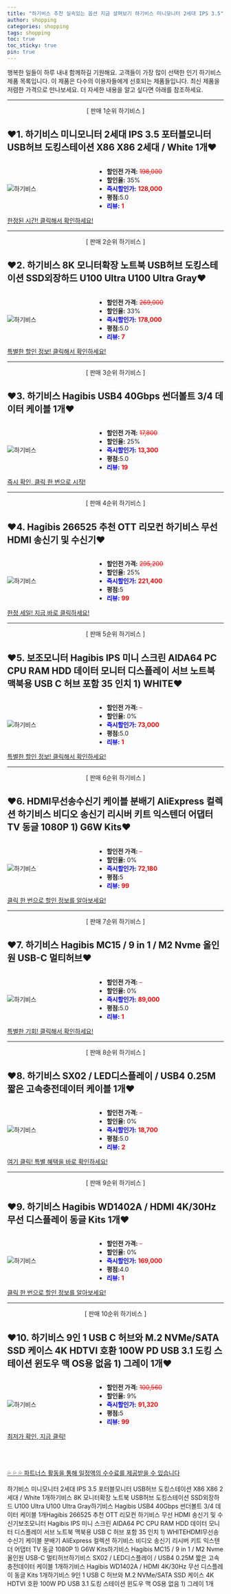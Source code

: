 ```yaml
---
title: "하기비스 추천 실속있는 옵션 지금 살펴보기 하기비스 미니모니터 2세대 IPS 3.5"
author: shopping
categories: shopping
tags: shopping
toc: true
toc_sticky: true
pin: true
---
```

행복한 일들이 하루 내내 함께하길 기원해요. 고객들이 가장 많이 선택한 인기 하기비스 제품 목록입니다. 이 제품은 다수의 이용자들에게 선호되는 제품들입니다. 최신 제품을 저렴한 가격으로 만나보세요. 더 자세한 내용을 알고 싶다면 아래를 참조하세요.

---
<p class="toplist" style="margin: 0 auto; display: block; width: fit-content;">[ 판매 1순위 하기비스 ]</p>

<h2><strong>❤️1. 하기비스 미니모니터 2세대 IPS 3.5 포터블모니터 USB허브 도킹스테이션 X86 X86 2세대 / White 1개❤️</strong></h2>

<div style="display: flex; align-items: center;">
    <div style="flex: 0.4;">
        <img src="https://thumbnail6.coupangcdn.com/thumbnails/remote/230x230ex/image/vendor_inventory/21bc/ecf8d4520f9438e2491d9fcbea195d598c447535928651848a9df8cee563.jpeg" alt="하기비스" style="max-width: 100%;">
    </div>
    <div style="flex: 0.6; margin-left: 10px;">
        <ul>
            <li><strong>할인전 가격:</strong> <del style="color: red;">198,000</del></li>
            <li><strong>할인율:</strong> 35%</li>
            <li><span style='color:blue'><strong>즉시할인가:</strong></span> <span style='color:red'><strong>128,000</strong></span></li>
            <li><strong>평점:</strong>5.0</li>
            <li><span style='color:blue'><strong>리뷰:</strong></span> <span style='color:red'><strong>1</strong></span></li>
        </ul>
    </div>
</div>
<div class="center">
    <a href="https://William4Davisa.github.io?lptag=AF9450613&subid=githubio&pageKey=8179115519&traceid=V0-153&itemId=23379740499&vendorItemId=90409789073" class="myButton">
        한정된 시간! 클릭해서 확인하세요!
    </a>
</div>


---
<p class="toplist" style="margin: 0 auto; display: block; width: fit-content;">[ 판매 2순위 하기비스 ]</p>

<h2><strong>❤️2. 하기비스 8K 모니터확장 노트북 USB허브 도킹스테이션 SSD외장하드 U100 Ultra U100 Ultra Gray❤️</strong></h2>

<div style="display: flex; align-items: center;">
    <div style="flex: 0.4;">
        <img src="https://thumbnail8.coupangcdn.com/thumbnails/remote/230x230ex/image/vendor_inventory/5752/30710972043383f94a453b9e53b6f7aed73fb3329dcd1cd62d449015dff6.jpg" alt="하기비스" style="max-width: 100%;">
    </div>
    <div style="flex: 0.6; margin-left: 10px;">
        <ul>
            <li><strong>할인전 가격:</strong> <del style="color: red;">269,000</del></li>
            <li><strong>할인율:</strong> 33%</li>
            <li><span style='color:blue'><strong>즉시할인가:</strong></span> <span style='color:red'><strong>178,000</strong></span></li>
            <li><strong>평점:</strong>5.0</li>
            <li><span style='color:blue'><strong>리뷰:</strong></span> <span style='color:red'><strong>7</strong></span></li>
        </ul>
    </div>
</div>
<div class="center">
    <a href="https://William4Davisa.github.io?lptag=AF9450613&subid=githubio&pageKey=8232705254&traceid=V0-153&itemId=23696493352&vendorItemId=87923384435" class="myButton">
        특별한 할인 정보! 클릭해서 확인하세요!
    </a>
</div>


---
<p class="toplist" style="margin: 0 auto; display: block; width: fit-content;">[ 판매 3순위 하기비스 ]</p>

<h2><strong>❤️3. 하기비스 Hagibis USB4 40Gbps 썬더볼트 3/4 데이터 케이블 1개❤️</strong></h2>

<div style="display: flex; align-items: center;">
    <div style="flex: 0.4;">
        <img src="https://thumbnail7.coupangcdn.com/thumbnails/remote/230x230ex/image/vendor_inventory/5f46/92a82852f5ea7e9c8641dddbd2fdd42e9f41500d0d64e5c94452cde3fbd9.png" alt="하기비스" style="max-width: 100%;">
    </div>
    <div style="flex: 0.6; margin-left: 10px;">
        <ul>
            <li><strong>할인전 가격:</strong> <del style="color: red;">17,800</del></li>
            <li><strong>할인율:</strong> 25%</li>
            <li><span style='color:blue'><strong>즉시할인가:</strong></span> <span style='color:red'><strong>13,300</strong></span></li>
            <li><strong>평점:</strong>5.0</li>
            <li><span style='color:blue'><strong>리뷰:</strong></span> <span style='color:red'><strong>19</strong></span></li>
        </ul>
    </div>
</div>
<div class="center">
    <a href="https://William4Davisa.github.io?lptag=AF9450613&subid=githubio&pageKey=7607999288&traceid=V0-153&itemId=20142185322&vendorItemId=87235575656" class="myButton">
        즉시 확인, 클릭 한 번으로 시작!
    </a>
</div>


---
<p class="toplist" style="margin: 0 auto; display: block; width: fit-content;">[ 판매 4순위 하기비스 ]</p>

<h2><strong>❤️4. Hagibis 266525 추천 OTT 리모컨 하기비스 무선 HDMI 송신기 및 수신기❤️</strong></h2>

<div style="display: flex; align-items: center;">
    <div style="flex: 0.4;">
        <img src="https://thumbnail7.coupangcdn.com/thumbnails/remote/230x230ex/image/vendor_inventory/df89/b7f589957315d2c3b59bcc9ad45fe4b8ad3a565198c1cc4fa45b07f27fb0.jpg" alt="하기비스" style="max-width: 100%;">
    </div>
    <div style="flex: 0.6; margin-left: 10px;">
        <ul>
            <li><strong>할인전 가격:</strong> <del style="color: red;">295,200</del></li>
            <li><strong>할인율:</strong> 25%</li>
            <li><span style='color:blue'><strong>즉시할인가:</strong></span> <span style='color:red'><strong>221,400</strong></span></li>
            <li><strong>평점:</strong>5</li>
            <li><span style='color:blue'><strong>리뷰:</strong></span> <span style='color:red'><strong>99</strong></span></li>
        </ul>
    </div>
</div>
<div class="center">
    <a href="https://William4Davisa.github.io?lptag=AF9450613&subid=githubio&pageKey=7803895238&traceid=V0-153&itemId=21142568844&vendorItemId=88839272009" class="myButton">
        한정 세일! 지금 바로 클릭하세요!
    </a>
</div>


---
<p class="toplist" style="margin: 0 auto; display: block; width: fit-content;">[ 판매 5순위 하기비스 ]</p>

<h2><strong>❤️5. 보조모니터 Hagibis IPS 미니 스크린 AIDA64 PC CPU RAM HDD 데이터 모니터 디스플레이 서브 노트북 맥북용 USB C 허브 포함 35 인치 1) WHITE❤️</strong></h2>

<div style="display: flex; align-items: center;">
    <div style="flex: 0.4;">
        <img src="https://thumbnail9.coupangcdn.com/thumbnails/remote/230x230ex/image/vendor_inventory/da5c/734af21e9b143e47eef459e22c2418f1a6bcf5f03a18861da6f70ec9ba3b.jpg" alt="하기비스" style="max-width: 100%;">
    </div>
    <div style="flex: 0.6; margin-left: 10px;">
        <ul>
            <li><strong>할인전 가격:</strong> <del style="color: red;">-</del></li>
            <li><strong>할인율:</strong> 0%</li>
            <li><span style='color:blue'><strong>즉시할인가:</strong></span> <span style='color:red'><strong>73,000</strong></span></li>
            <li><strong>평점:</strong>5.0</li>
            <li><span style='color:blue'><strong>리뷰:</strong></span> <span style='color:red'><strong>1</strong></span></li>
        </ul>
    </div>
</div>
<div class="center">
    <a href="https://William4Davisa.github.io?lptag=AF9450613&subid=githubio&pageKey=8005963570&traceid=V0-153&itemId=22315895939&vendorItemId=90729407025" class="myButton">
        특별한 할인 정보! 클릭해서 확인하세요!
    </a>
</div>


---
<p class="toplist" style="margin: 0 auto; display: block; width: fit-content;">[ 판매 6순위 하기비스 ]</p>

<h2><strong>❤️6. HDMI무선송수신기 케이블 분배기 AliExpress 컬렉션 하기비스 비디오 송신기 리시버 키트 익스텐더 어댑터 TV 동글 1080P 1) G6W Kits❤️</strong></h2>

<div style="display: flex; align-items: center;">
    <div style="flex: 0.4;">
        <img src="https://thumbnail6.coupangcdn.com/thumbnails/remote/230x230ex/image/vendor_inventory/937e/c7c3d518492cfc81d7b01ecbca1858c4a332c990528083f9164d9cf4771f.jpg" alt="하기비스" style="max-width: 100%;">
    </div>
    <div style="flex: 0.6; margin-left: 10px;">
        <ul>
            <li><strong>할인전 가격:</strong> <del style="color: red;">-</del></li>
            <li><strong>할인율:</strong> 0%</li>
            <li><span style='color:blue'><strong>즉시할인가:</strong></span> <span style='color:red'><strong>72,180</strong></span></li>
            <li><strong>평점:</strong>5</li>
            <li><span style='color:blue'><strong>리뷰:</strong></span> <span style='color:red'><strong>99</strong></span></li>
        </ul>
    </div>
</div>
<div class="center">
    <a href="https://William4Davisa.github.io?lptag=AF9450613&subid=githubio&pageKey=7747445938&traceid=V0-153&itemId=20860212225&vendorItemId=90475257439" class="myButton">
        클릭 한 번으로 할인 정보를 알아보세요!
    </a>
</div>


---
<p class="toplist" style="margin: 0 auto; display: block; width: fit-content;">[ 판매 7순위 하기비스 ]</p>

<h2><strong>❤️7. 하기비스 Hagibis MC15 / 9 in 1 / M2 Nvme 올인원 USB-C 멀티허브❤️</strong></h2>

<div style="display: flex; align-items: center;">
    <div style="flex: 0.4;">
        <img src="https://thumbnail7.coupangcdn.com/thumbnails/remote/230x230ex/image/vendor_inventory/f8b3/67355ee8db8261dc6a7744a835caa5768e0fd51ebaa3b6af4c0954067ecf.png" alt="하기비스" style="max-width: 100%;">
    </div>
    <div style="flex: 0.6; margin-left: 10px;">
        <ul>
            <li><strong>할인전 가격:</strong> <del style="color: red;">-</del></li>
            <li><strong>할인율:</strong> 0%</li>
            <li><span style='color:blue'><strong>즉시할인가:</strong></span> <span style='color:red'><strong>89,000</strong></span></li>
            <li><strong>평점:</strong>5.0</li>
            <li><span style='color:blue'><strong>리뷰:</strong></span> <span style='color:red'><strong>1</strong></span></li>
        </ul>
    </div>
</div>
<div class="center">
    <a href="https://William4Davisa.github.io?lptag=AF9450613&subid=githubio&pageKey=8020209342&traceid=V0-153&itemId=22410163218&vendorItemId=89455009499" class="myButton">
        특별한 기회! 클릭해서 확인하세요!
    </a>
</div>


---
<p class="toplist" style="margin: 0 auto; display: block; width: fit-content;">[ 판매 8순위 하기비스 ]</p>

<h2><strong>❤️8. 하기비스 SX02 / LED디스플레이 / USB4 0.25M 짧은 고속충전데이터 케이블 1개❤️</strong></h2>

<div style="display: flex; align-items: center;">
    <div style="flex: 0.4;">
        <img src="https://thumbnail8.coupangcdn.com/thumbnails/remote/230x230ex/image/vendor_inventory/011e/41b7229c1542d0b321a3a667c2b8b990a9900367b9b95dc0b9b274dc55ea.png" alt="하기비스" style="max-width: 100%;">
    </div>
    <div style="flex: 0.6; margin-left: 10px;">
        <ul>
            <li><strong>할인전 가격:</strong> <del style="color: red;">-</del></li>
            <li><strong>할인율:</strong> 0%</li>
            <li><span style='color:blue'><strong>즉시할인가:</strong></span> <span style='color:red'><strong>18,700</strong></span></li>
            <li><strong>평점:</strong>5.0</li>
            <li><span style='color:blue'><strong>리뷰:</strong></span> <span style='color:red'><strong>2</strong></span></li>
        </ul>
    </div>
</div>
<div class="center">
    <a href="https://William4Davisa.github.io?lptag=AF9450613&subid=githubio&pageKey=8019827634&traceid=V0-153&itemId=22408620308&vendorItemId=89453477627" class="myButton">
        여기 클릭! 특별 혜택을 바로 확인하세요!
    </a>
</div>


---
<p class="toplist" style="margin: 0 auto; display: block; width: fit-content;">[ 판매 9순위 하기비스 ]</p>

<h2><strong>❤️9. 하기비스 Hagibis WD1402A / HDMI 4K/30Hz 무선 디스플레이 동글 Kits 1개❤️</strong></h2>

<div style="display: flex; align-items: center;">
    <div style="flex: 0.4;">
        <img src="https://thumbnail10.coupangcdn.com/thumbnails/remote/230x230ex/image/vendor_inventory/525f/7a7be6c988a88d94e524d3a23d7059c1395b80f8486bd215e0f69a4bf225.png" alt="하기비스" style="max-width: 100%;">
    </div>
    <div style="flex: 0.6; margin-left: 10px;">
        <ul>
            <li><strong>할인전 가격:</strong> <del style="color: red;">-</del></li>
            <li><strong>할인율:</strong> 0%</li>
            <li><span style='color:blue'><strong>즉시할인가:</strong></span> <span style='color:red'><strong>169,000</strong></span></li>
            <li><strong>평점:</strong>4.0</li>
            <li><span style='color:blue'><strong>리뷰:</strong></span> <span style='color:red'><strong>1</strong></span></li>
        </ul>
    </div>
</div>
<div class="center">
    <a href="https://William4Davisa.github.io?lptag=AF9450613&subid=githubio&pageKey=7798106687&traceid=V0-153&itemId=21633747806&vendorItemId=88684680176" class="myButton">
        클릭 한 번으로 할인 정보를 알아보세요!
    </a>
</div>


---
<p class="toplist" style="margin: 0 auto; display: block; width: fit-content;">[ 판매 10순위 하기비스 ]</p>

<h2><strong>❤️10. 하기비스 9인 1 USB C 허브와 M.2 NVMe/SATA SSD 케이스 4K HDTVI 호환 100W PD USB 3.1 도킹 스테이션 윈도우 맥 OS용 없음 1) 그레이 1개❤️</strong></h2>

<div style="display: flex; align-items: center;">
    <div style="flex: 0.4;">
        <img src="https://thumbnail8.coupangcdn.com/thumbnails/remote/230x230ex/image/vendor_inventory/c7c3/1a122ed53674460db234b7bf8fa7ddf82feafeda1c1c25cbbdb1aef0d3d1.jpg" alt="하기비스" style="max-width: 100%;">
    </div>
    <div style="flex: 0.6; margin-left: 10px;">
        <ul>
            <li><strong>할인전 가격:</strong> <del style="color: red;">100,560</del></li>
            <li><strong>할인율:</strong> 9%</li>
            <li><span style='color:blue'><strong>즉시할인가:</strong></span> <span style='color:red'><strong>91,320</strong></span></li>
            <li><strong>평점:</strong>5</li>
            <li><span style='color:blue'><strong>리뷰:</strong></span> <span style='color:red'><strong>99</strong></span></li>
        </ul>
    </div>
</div>
<div class="center">
    <a href="https://William4Davisa.github.io?lptag=AF9450613&subid=githubio&pageKey=7990667524&traceid=V0-153&itemId=22210751472&vendorItemId=89339393844" class="myButton">
        최저가 확인, 지금 클릭!
    </a>
</div>

<br><br><br>[💦 💦 💦 파트너스 활동을 통해 일정액의 수수료를 제공받을 수 있습니다](https://link.coupang.com/a/bcpT2c)<br><br>하기비스 미니모니터 2세대 IPS 3.5 포터블모니터 USB허브 도킹스테이션 X86 X86 2세대 / White 1개하기비스 8K 모니터확장 노트북 USB허브 도킹스테이션 SSD외장하드 U100 Ultra U100 Ultra Gray하기비스 Hagibis USB4 40Gbps 썬더볼트 3/4 데이터 케이블 1개Hagibis 266525 추천 OTT 리모컨 하기비스 무선 HDMI 송신기 및 수신기보조모니터 Hagibis IPS 미니 스크린 AIDA64 PC CPU RAM HDD 데이터 모니터 디스플레이 서브 노트북 맥북용 USB C 허브 포함 35 인치 1) WHITEHDMI무선송수신기 케이블 분배기 AliExpress 컬렉션 하기비스 비디오 송신기 리시버 키트 익스텐더 어댑터 TV 동글 1080P 1) G6W Kits하기비스 Hagibis MC15 / 9 in 1 / M2 Nvme 올인원 USB-C 멀티허브하기비스 SX02 / LED디스플레이 / USB4 0.25M 짧은 고속충전데이터 케이블 1개하기비스 Hagibis WD1402A / HDMI 4K/30Hz 무선 디스플레이 동글 Kits 1개하기비스 9인 1 USB C 허브와 M.2 NVMe/SATA SSD 케이스 4K HDTVI 호환 100W PD USB 3.1 도킹 스테이션 윈도우 맥 OS용 없음 1) 그레이 1개